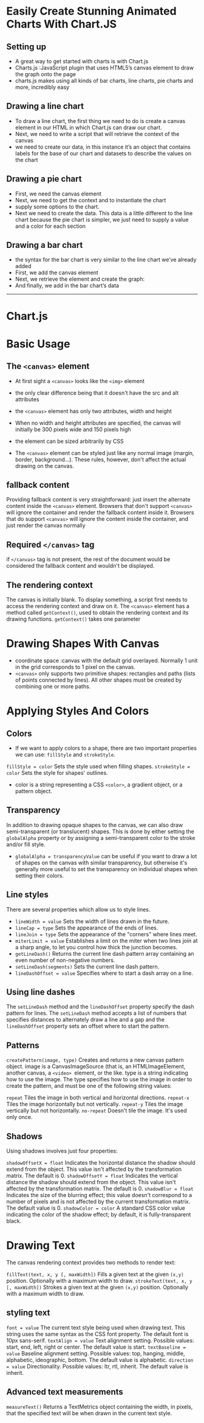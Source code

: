 # Easily Create Stunning Animated Charts With Chart.JS
## Setting up
* A great way to get started with charts is with Chart.js
* Charts.js :JavaScript plugin that uses HTML5’s canvas element to draw the graph onto the page
* charts.js makes using all kinds of bar charts, line charts, pie charts and more, incredibly easy
## Drawing a line chart
* To draw a line chart, the first thing we need to do is create a canvas element in our HTML in which Chart.js can draw our chart.
* Next, we need to write a script that will retrieve the context of the canvas
* we need to create our data, in this instance it’s an object that contains labels for the base of our chart and datasets to describe the values on the chart

## Drawing a pie chart
* First, we need the canvas element
* Next, we need to get the context and to instantiate the chart
* supply some options to the chart.
* Next we need to create the data. This data is a little different to the line chart because the pie chart is simpler, we just need to supply a value and a color for each section
## Drawing a bar chart
* the syntax for the bar chart is very similar to the line chart we’ve already added
* First, we add the canvas element
* Next, we retrieve the element and create the graph:
* And finally, we add in the bar chart’s data
***
# Chart.js

# Basic Usage
## The `<canvas>` element 
* At first sight a `<canvas>` looks like the `<img>` element
* the only clear difference being that it doesn't have the src and alt attributes
*  the `<canvas>` element has only two attributes, width and height
* When no width and height attributes are specified, the canvas will initially be 300 pixels wide and 150 pixels high

* the element can be sized arbitrarily by CSS
* The `<canvas>` element can be styled just like any normal image (margin, border, background…). These rules, however, don't affect the actual drawing on the canvas.
## fallback content
Providing fallback content is very straightforward: just insert the alternate content inside the `<canvas>` element. Browsers that don't support `<canvas>` will ignore the container and render the fallback content inside it. Browsers that do support `<canvas>` will ignore the content inside the container, and just render the canvas normally
## Required `</canvas>` tag
if `</canvas>` tag is not present, the rest of the document would be considered the fallback content and wouldn't be displayed.
## The rendering context
The canvas is initially blank. To display something, a script first needs to access the rendering context and draw on it. The `<canvas>` element has a method called `getContext()`, used to obtain the rendering context and its drawing functions. `getContext()` takes one parameter
# Drawing Shapes With Canvas
* coordinate space :canvas with the default grid overlayed. Normally 1 unit in the grid corresponds to 1 pixel on the canvas.
* `<canvas>` only supports two primitive shapes: rectangles and paths (lists of points connected by lines). All other shapes must be created by combining one or more paths. 
# Applying Styles And Colors
## Colors
* If we want to apply colors to a shape, there are two important properties we can use: `fillStyle` and `strokeStyle`.

`fillStyle = color`
Sets the style used when filling shapes.
`strokeStyle = color`
Sets the style for shapes' outlines.
* color is a string representing a CSS `<color>`, a gradient object, or a pattern object.
## Transparency
In addition to drawing opaque shapes to the canvas, we can also draw semi-transparent (or translucent) shapes. This is done by either setting the `globalAlpha` property or by assigning a semi-transparent color to the stroke and/or fill style.
* `globalAlpha = transparencyValue`
can be useful if you want to draw a lot of shapes on the canvas with similar transparency, but otherwise it's generally more useful to set the transparency on individual shapes when setting their colors.

## Line styles
There are several properties which allow us to style lines.

* `lineWidth = value`
Sets the width of lines drawn in the future.
* `lineCap = type`
Sets the appearance of the ends of lines.
* `lineJoin = type`
Sets the appearance of the "corners" where lines meet.
* `miterLimit = value`
Establishes a limit on the miter when two lines join at a sharp angle, to let you control how thick the junction becomes.
* `getLineDash()`
Returns the current line dash pattern array containing an even number of non-negative numbers.
* `setLineDash(segments)`
Sets the current line dash pattern.
* `lineDashOffset = value`
Specifies where to start a dash array on a line.
## Using line dashes
The `setLineDash` method and the `lineDashOffset` property specify the dash pattern for lines. The `setLineDash` method accepts a list of numbers that specifies distances to alternately draw a line and a gap and the `lineDashOffset` property sets an offset where to start the pattern.
## Patterns
`createPattern(image, type)`
Creates and returns a new canvas pattern object. image is a CanvasImageSource (that is, an HTMLImageElement, another canvas, a `<video> `element, or the like. type is a string indicating how to use the image.
The type specifies how to use the image in order to create the pattern, and must be one of the following string values:

`repeat`
Tiles the image in both vertical and horizontal directions.
`repeat-x`
Tiles the image horizontally but not vertically.
`repeat-y`
Tiles the image vertically but not horizontally.
`no-repeat`
Doesn't tile the image. It's used only once.
## Shadows
Using shadows involves just four properties:

`shadowOffsetX = float`
Indicates the horizontal distance the shadow should extend from the object. This value isn't affected by the transformation matrix. The default is 0.
`shadowOffsetY = float`
Indicates the vertical distance the shadow should extend from the object. This value isn't affected by the transformation matrix. The default is 0.
`shadowBlur = float`
Indicates the size of the blurring effect; this value doesn't correspond to a number of pixels and is not affected by the current transformation matrix. The default value is 0.
`shadowColor = color`
A standard CSS color value indicating the color of the shadow effect; by default, it is fully-transparent black.

# Drawing Text
The canvas rendering context provides two methods to render text:

`fillText(text, x, y [, maxWidth])`
Fills a given text at the given `(x,y)` position. Optionally with a maximum width to draw.
`strokeText(text, x, y [, maxWidth])`
Strokes a given text at the given `(x,y)` position. Optionally with a maximum width to draw.
## styling text
`font = value`
The current text style being used when drawing text. This string uses the same syntax as the CSS font property. The default font is 10px sans-serif.
`textAlign = value`
Text alignment setting. Possible values: start, end, left, right or center. The default value is start.
`textBaseline = value`
Baseline alignment setting. Possible values: top, hanging, middle, alphabetic, ideographic, bottom. The default value is alphabetic.
`direction = value`
Directionality. Possible values: ltr, rtl, inherit. The default value is inherit.
## Advanced text measurements
`measureText()`
Returns a TextMetrics object containing the width, in pixels, that the specified text will be when drawn in the current text style.
